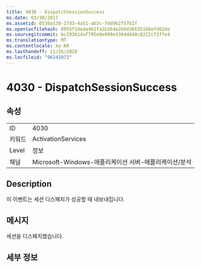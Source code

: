 ```yaml
---
title: 4030 - DispatchSessionSuccess
ms.date: 03/30/2017
ms.assetid: 6530a13d-27d3-4a51-ab3c-7dd962f57b2f
ms.openlocfilehash: 8955f1deda461fa2b264e2b9d36635166efd62be
ms.sourcegitcommit: bc293b14af795e0e999e3304dd40c0222cf2ffe4
ms.translationtype: MT
ms.contentlocale: ko-KR
ms.lasthandoff: 11/26/2020
ms.locfileid: "96241072"
---
```

# <a name="4030---dispatchsessionsuccess"></a>4030 - DispatchSessionSuccess

## <a name="properties"></a>속성  
  
|||  
|-|-|  
|ID|4030|  
|키워드|ActivationServices|  
|Level|정보|  
|채널|Microsoft-Windows-애플리케이션 서버-애플리케이션/분석|  
  
## <a name="description"></a>Description  

 이 이벤트는 세션 디스패치가 성공할 때 내보내집니다.  
  
## <a name="message"></a>메시지  

 세션을 디스패치했습니다.  
  
## <a name="details"></a>세부 정보
